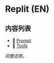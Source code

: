 # Replit (EN)

## 内容列表

- 📄 [Prompt](/en/en/replit/Prompt.md)
- 📄 [Tools](/en/en/replit/Tools.md)


*完整还原。*